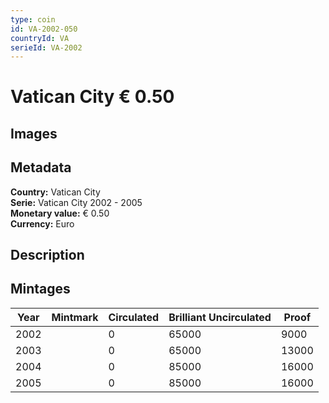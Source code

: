```yaml
---
type: coin
id: VA-2002-050
countryId: VA
serieId: VA-2002
---
```


# Vatican City € 0.50

## Images


## Metadata

**Country:** Vatican City\
**Serie:** Vatican City 2002 - 2005\
**Monetary value:** € 0.50\
**Currency:** Euro

## Description


## Mintages
| Year | Mintmark | Circulated | Brilliant Uncirculated | Proof |
| ---- | -------- | ---------- | ---------------------- | ----- |
| 2002 |  | 0| 65000 | 9000 |
| 2003 |  | 0| 65000 | 13000 |
| 2004 |  | 0| 85000 | 16000 |
| 2005 |  | 0| 85000 | 16000 |

